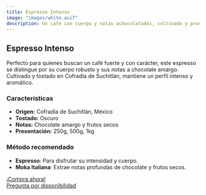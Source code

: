 ```yaml
---
title: Espresso Intenso
image: "images/white.avif"
description: Un café con cuerpo y notas achocolatadas, cultivado y procesado en Cofradía de Suchitlán.
---
```


## Espresso Intenso

Perfecto para quienes buscan un café fuerte y con carácter, este espresso se distingue por su cuerpo robusto y sus notas a chocolate amargo. Cultivado y tostado en Cofradía de Suchitlán, mantiene un perfil intenso y aromático.

### Características

- **Origen:** Cofradía de Suchitlán, México
- **Tostado:** Oscuro
- **Notas:** Chocolate amargo y frutos secos
- **Presentación:** 250g, 500g, 1kg

### Método recomendado

- **Espresso**: Para disfrutar su intensidad y cuerpo.
- **Moka Italiana**: Extrae notas profundas de chocolate y frutos secos.

[¡Compra ahora!](https://tutienda.com/espresso-intenso)  
[Pregunta por disponibilidad](https://wa.me/tu-numero)
